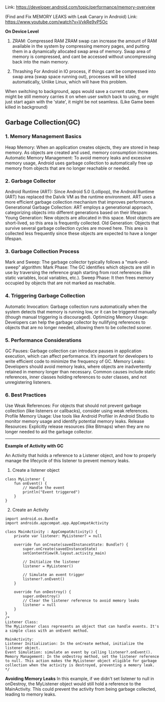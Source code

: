 Link: https://developer.android.com/topic/performance/memory-overview

(Find and Fix MEMORY LEAKS with Leak Canary in Android)
Link: https://www.youtube.com/watch?v=VvkRe9vP5Oc

**On Device Level**
1. ZRAM: Compressed RAM
ZRAM swap can increase the amount of RAM available in the system by compressing memory pages, and putting
them in a dynamically allocated swap area of memory.
Swap area of memory is compressed, and cant be accessed without uncompressing back into the main memory.

2. Thrashing
For Android in IO process, if things cant be compressed into swap area (swap space running out), processes will be killed automatically,
Unlike Linux, which will have this problem.

When switching to background, apps would save a current state, there might be still memory carries it on when user switch back to using,
or might just start again with the 'state', it might be not seamless. (Like Game been killed in background)


## Garbage Collection(GC)

### 1. Memory Management Basics
Heap Memory: When an application creates objects, they are stored in heap memory. As objects are created and used, memory consumption increases.
Automatic Memory Management: To avoid memory leaks and excessive memory usage, Android uses garbage collection to automatically free up memory from objects that are no longer reachable or needed.

### 2. Garbage Collector
Android Runtime (ART): Since Android 5.0 (Lollipop), the Android Runtime (ART) has replaced the Dalvik VM as the runtime environment. ART uses a more efficient garbage collection mechanism that improves performance.
Generational Garbage Collection: ART employs a generational approach, categorizing objects into different generations based on their lifespan:
Young Generation: New objects are allocated in this space. Most objects are short-lived, so this area is frequently collected.
Old Generation: Objects that survive several garbage collection cycles are moved here. This area is collected less frequently since these objects are expected to have a longer lifespan.

### 3. Garbage Collection Process
Mark and Sweep: The garbage collector typically follows a "mark-and-sweep" algorithm:
Mark Phase: The GC identifies which objects are still in use by traversing the reference graph starting from root references (like static variables, local variables, etc.).
Sweep Phase: It then frees memory occupied by objects that are not marked as reachable.

### 4. Triggering Garbage Collection
Automatic Invocation: Garbage collection runs automatically when the system detects that memory is running low, or it can be triggered manually (though manual triggering is discouraged).
Optimizing Memory Usage: Developers can help the garbage collector by nullifying references to objects that are no longer needed, allowing them to be collected sooner.

### 5. Performance Considerations
GC Pauses: Garbage collection can introduce pauses in application execution, which can affect performance. It’s important for developers to write efficient code to minimize the frequency of GC.
Memory Leaks: Developers should avoid memory leaks, where objects are inadvertently retained in memory longer than necessary. Common causes include static references, inner classes holding references to outer classes, and not unregistering listeners.

### 6. Best Practices
Use Weak References: For objects that should not prevent garbage collection (like listeners or callbacks), consider using weak references.
Profile Memory Usage: Use tools like Android Profiler in Android Studio to monitor memory usage and identify potential memory leaks.
Release Resources: Explicitly release resources (like Bitmaps) when they are no longer needed to aid the garbage collector.

_____

**Example of Activity with GC**

An Activity that holds a reference to a Listener object, and how to properly manage the lifecycle of this listener to prevent memory leaks.
1. Create a listener object
```
class MyListener {
    fun onEvent() {
        // Handle the event
        println("Event triggered")
    }
}
```
2. Create an Activity
```
import android.os.Bundle
import androidx.appcompat.app.AppCompatActivity

class MainActivity : AppCompatActivity() {
    private var listener: MyListener? = null

    override fun onCreate(savedInstanceState: Bundle?) {
        super.onCreate(savedInstanceState)
        setContentView(R.layout.activity_main)

        // Initialize the listener
        listener = MyListener()

        // Simulate an event trigger
        listener?.onEvent()
    }

    override fun onDestroy() {
        super.onDestroy()
        // Clear the listener reference to avoid memory leaks
        listener = null
    }
}
/*
Listener Class:
The MyListener class represents an object that can handle events. It's a simple class with an onEvent method.

MainActivity:
Listener Initialization: In the onCreate method, initialize the listener object.
Event Simulation: simulate an event by calling listener?.onEvent().
Memory Management: In the onDestroy method, set the listener reference to null. This action makes the MyListener object eligible for garbage collection when the activity is destroyed, preventing a memory leak.
*/

```
**Avoiding Memory Leaks**
In this example, if we didn't set listener to null in onDestroy, the MyListener object would still hold a reference to the MainActivity. This could prevent the activity from being garbage collected, leading to memory leaks.



